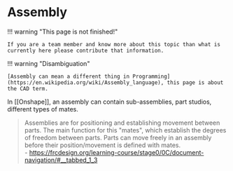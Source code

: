 # Assembly

!!! warning "This page is not finished!"

    If you are a team member and know more about this topic than what is currently here please contribute that information.

!!! warning "Disambiguation"

    [Assembly can mean a different thing in Programming](https://en.wikipedia.org/wiki/Assembly_language), this page is about the CAD term.

In [[Onshape]], an assembly can contain sub-assemblies, part studios, different types of mates.

> Assemblies are for positioning and establishing movement between parts. The main function for this "mates", which establish the degrees of freedom between parts. Parts can move freely in an assembly before their position/movement is defined with mates.  
> \- <https://frcdesign.org/learning-course/stage0/0C/document-navigation/#__tabbed_1_3>